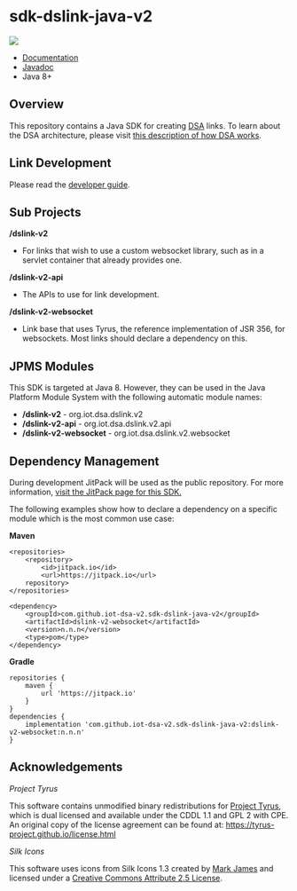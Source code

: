 # sdk-dslink-java-v2
[![](https://jitpack.io/v/iot-dsa-v2/sdk-dslink-java-v2.svg)](https://jitpack.io/#iot-dsa-v2/sdk-dslink-java-v2)

* [Documentation](https://github.com/iot-dsa-v2/sdk-dslink-java-v2/wiki)
* [Javadoc](https://jitpack.io/com/github/iot-dsa-v2/sdk-dslink-java-v2/dslink-v2-api/master-SNAPSHOT/javadoc/)
* Java 8+


## Overview

This repository contains a Java SDK for creating [DSA](http://iot-dsa.org) links. 
To learn about the DSA architecture, please visit 
[this description of how DSA works](http://iot-dsa.org/get-started/how-dsa-works).

## Link Development

Please read the [developer guide](https://github.com/iot-dsa-v2/sdk-dslink-java-v2/wiki/DSLink-Development-Guide).

## Sub Projects

**/dslink-v2**

  - For links that wish to use a custom websocket library, such as in a servlet 
  container that already provides one.
  
**/dslink-v2-api**

  - The APIs to use for link development.
        
**/dslink-v2-websocket**

  - Link base that uses Tyrus, the reference implementation of JSR 356, for 
  websockets.  Most links should declare a dependency on this.
    
## JPMS Modules

This SDK is targeted at Java 8.  However, they can be used in the Java Platform
Module System with the following automatic module names:

  - **/dslink-v2** - org.iot.dsa.dslink.v2
  - **/dslink-v2-api** - org.iot.dsa.dslink.v2.api
  - **/dslink-v2-websocket** - org.iot.dsa.dslink.v2.websocket
  
## Dependency Management

During development JitPack will be used as the public repository.  For more information, 
[visit the JitPack page for this SDK.](https://jitpack.io/#iot-dsa-v2/sdk-dslink-java-v2)

The following examples show how to declare a dependency on a specific module 
which is the most common use case:

**Maven**
```
<repositories>
    <repository>
        <id>jitpack.io</id>
        <url>https://jitpack.io</url>
    repository>
</repositories>

<dependency>
    <groupId>com.github.iot-dsa-v2.sdk-dslink-java-v2</groupId>
    <artifactId>dslink-v2-websocket</artifactId>
    <version>n.n.n</version>
    <type>pom</type>
</dependency>
```

**Gradle**
```
repositories {
    maven {
        url 'https://jitpack.io'
    }
}
dependencies {
    implementation 'com.github.iot-dsa-v2.sdk-dslink-java-v2:dslink-v2-websocket:n.n.n'
}
```

## Acknowledgements

_Project Tyrus_

This software contains unmodified binary redistributions for 
[Project Tyrus](https://tyrus-project.github.io/), which is dual licensed 
and available under the CDDL 1.1 and GPL 2 with CPE.  An original copy of the license 
agreement can be found at: https://tyrus-project.github.io/license.html

_Silk Icons_

This software uses icons from Silk Icons 1.3 created by 
[Mark James](http://www.famfamfam.com/lab/icons/silk/) and licensed 
under a [Creative Commons Attribute 2.5 License](http://creativecommons.org/licenses/by/2.5/).
